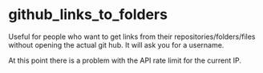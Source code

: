 # github_links_to_folders
Useful for people who want to get links from their repositories/folders/files without opening the actual git hub.
It will ask you for a username.

At this point there is a problem with the API rate limit for the current IP.
